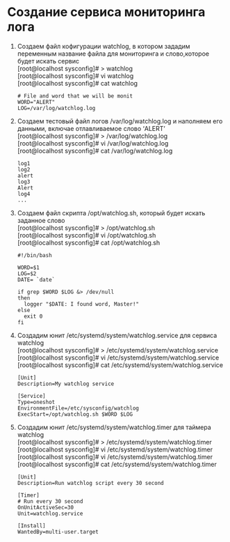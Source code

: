 # Создание сервиса мониторинга лога

1. Создаем файл кофигурации watchlog, в котором зададим переменным название файла для мониторинга и слово,которое будет искать сервис  
		[root@localhost sysconfig]# > watchlog  
		[root@localhost sysconfig]# vi watchlog  
		[root@localhost sysconfig]# cat watchlog  
	```
	# File and word that we will be monit
	WORD="ALERT"
	LOG=/var/log/watchlog.log
	```

2. Создаем тестовый файл логов /var/log/watchlog.log и наполняем его данными, включае отлавливаемое слово ‘ALERT’  
		[root@localhost sysconfig]# > /var/log/watchlog.log  
		[root@localhost sysconfig]# vi /var/log/watchlog.log  
		[root@localhost sysconfig]# cat /var/log/watchlog.log  
	```
	log1
	log2
	alert
	log3
	Alert
	log4
	...
	```

3. Создаем файл скрипта /opt/watchlog.sh, который будет искать заданное слово  
		[root@localhost sysconfig]# > /opt/watchlog.sh  
		[root@localhost sysconfig]# vi /opt/watchlog.sh  
		[root@localhost sysconfig]# cat /opt/watchlog.sh  
	```
	#!/bin/bash

	WORD=$1
	LOG=$2
	DATE= `date`

	if grep $WORD $LOG &> /dev/null
	then
	  logger "$DATE: I found word, Master!"
	else
	  exit 0
	fi
	```

4. Создадим юнит /etc/systemd/system/watchlog.service для сервиса watchlog  
		[root@localhost sysconfig]# > /etc/systemd/system/watchlog.service  
		[root@localhost sysconfig]# vi /etc/systemd/system/watchlog.service  
		[root@localhost sysconfig]# cat /etc/systemd/system/watchlog.service  
	```
	[Unit]
	Description=My watchlog service

	[Service]
	Type=oneshot
	EnvironmentFile=/etc/sysconfig/watchlog
	ExecStart=/opt/watchlog.sh $WORD $LOG
	```
5. Создадим юнит /etc/systemd/system/watchlog.timer для таймера watchlog  
		[root@localhost sysconfig]# > /etc/systemd/system/watchlog.timer  
		[root@localhost sysconfig]# vi /etc/systemd/system/watchlog.timer  
		[root@localhost sysconfig]# vi /etc/systemd/system/watchlog.timer  
		[root@localhost sysconfig]# cat /etc/systemd/system/watchlog.timer  
	```
	[Unit]
	Description=Run watchlog script every 30 second

	[Timer]
	# Run every 30 second
	OnUnitActiveSec=30
	Unit=watchlog.service

	[Install]
	WantedBy=multi-user.target
	```


